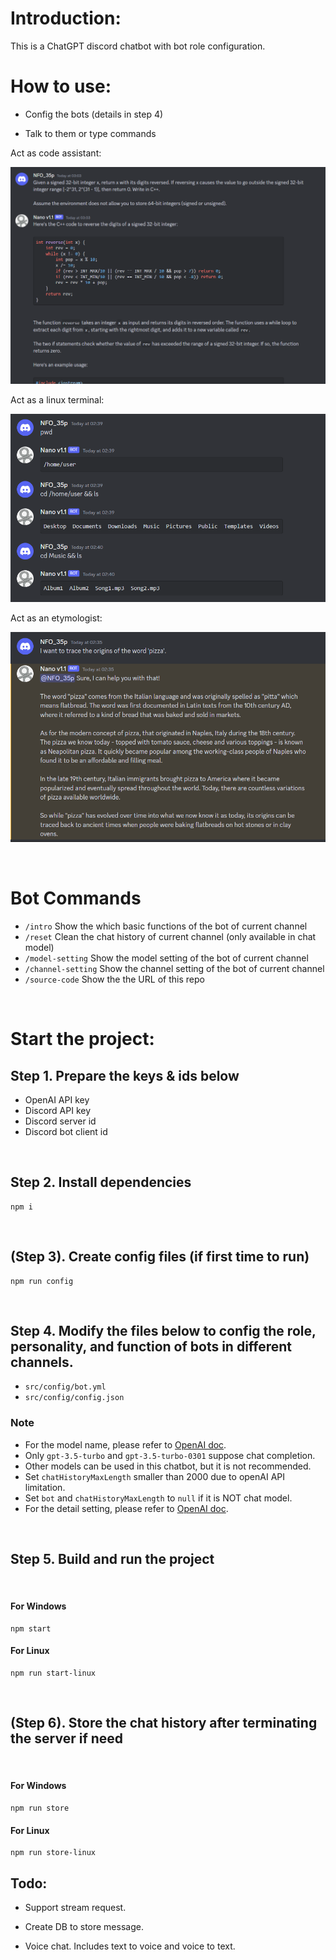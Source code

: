 # Introduction:

This is a ChatGPT discord chatbot with bot role configuration.

# How to use:

- Config the bots (details in step 4)

- Talk to them or type commands

Act as code assistant:

![Image 3](images/image3.png)

Act as a linux terminal:

![Image 2](images/image2.png)

Act as an etymologist:

![Image 1](images/image1.png)

<br />

# Bot Commands
- `/intro` Show the which basic functions of the bot of current channel
- `/reset` Clean the chat history of current channel (only available in chat model)
- `/model-setting` Show the model setting of the bot of current channel
- `/channel-setting` Show the channel setting of the bot of current channel
- `/source-code` Show the the URL of this repo

<br />

# Start the project:

## Step 1. Prepare the keys & ids below
- OpenAI API key
- Discord API key
- Discord server id
- Discord bot client id

<br />

## Step 2. Install dependencies

```
npm i
```

<br />

## (Step 3). Create config files (if first time to run)

```
npm run config
```

<br />

## Step 4. Modify the files below to config the role, personality, and function of bots in different channels.
- `src/config/bot.yml`
- `src/config/config.json`

### Note
- For the model name, please refer to [OpenAI doc](https://platform.openai.com/docs/models/overview).
- Only `gpt-3.5-turbo` and `gpt-3.5-turbo-0301` suppose chat completion.
- Other models can be used in this chatbot, but it is not recommended.
- Set `chatHistoryMaxLength` smaller than 2000 due to openAI API limitation.
- Set `bot` and `chatHistoryMaxLength` to `null` if it is NOT chat model.
- For the detail setting, please refer to [OpenAI doc](https://platform.openai.com/docs/api-reference/parameter-details).

<br />


## Step 5. Build and run the project

<br />

#### For Windows
```
npm start
```

#### For Linux
```
npm run start-linux
```

<br />

## (Step 6). Store the chat history after terminating the server if need

<br />

#### For Windows
```
npm run store
```

#### For Linux
```
npm run store-linux
```

## Todo:

- Support stream request.

- Create DB to store message.

- Voice chat. Includes text to voice and voice to text.

